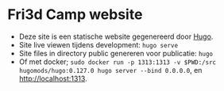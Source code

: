 # Fri3d Camp website

* Deze site is een statische website gegenereerd door [Hugo](https://gohugo.io/).
* Site live viewen tijdens development: `hugo serve`
* Site files in directory public genereren voor publicatie: `hugo`
* Of met docker; `sudo docker run -p 1313:1313 -v $PWD:/src hugomods/hugo:0.127.0 hugo server --bind 0.0.0.0`, en [http://localhost:1313](http://localhost:1313).
